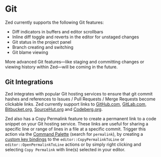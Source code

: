 # Git

Zed currently supports the following Git features:

- Diff indicators in buffers and editor scrollbars
- Inline diff toggle and reverts in the editor for unstaged changes
- Git status in the project panel
- Branch creating and switching
- Git blame viewing

More advanced Git features—like staging and committing changes or viewing history within Zed—will be coming in the future.

<!--
## Git Hunk Navigation

TBD: Explain Git Hunks

- Navigating hunks
- Expanding hunks
- Reverting hunks
-->

## Git Integrations

Zed integrates with popular Git hosting services to ensure that git commit hashes
and references to Issues / Pull Requests / Merge Requests become clickable links.
Zed currently support links to
[GitHub.com](https://github.com),
[GitLab.com](https://gitlab.com),
[Bitbucket.org](https://bitbucket.org),
[SourceHut.org](https://sr.ht) and
[Codeberg.org](https://codeberg.org).

Zed also has a Copy Permalink feature to create a permanent link to a code snippet on your Git hosting service.
These links are useful for sharing a specific line or range of lines in a file at a specific commit.
Trigger this action via the [Command Palette](/docs/#command-palette) (search for `permalink`),
by creating a [custom key bindings](/docs/key-bindings#custom-key-bindings) to the
`editor::CopyPermalinkToLine` or `editor::OpenPermalinkToLine` actions
or by simply right clicking and selecting `Copy Permalink` with line(s) selected in your editor.
